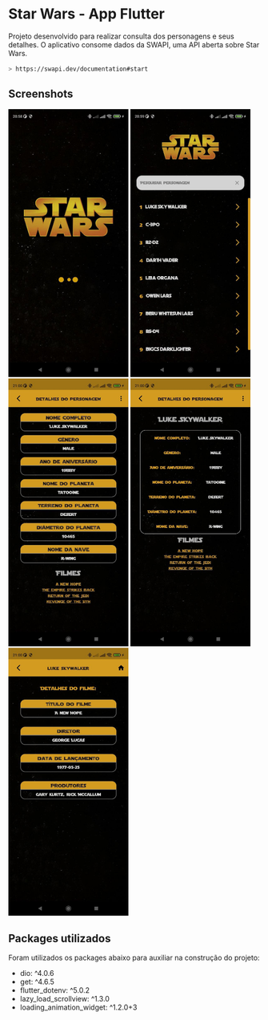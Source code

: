 # Star Wars - App Flutter

Projeto desenvolvido para realizar consulta dos personagens e seus detalhes.
O aplicativo consome dados da SWAPI, uma API aberta sobre Star Wars.

```sh
> https://swapi.dev/documentation#start
```

## Screenshots

<p float="left">
  <img src="assets/screenshots/splash.jpg" href="#" alt="Splash Page" width="240">
    <img src="assets/screenshots/home.jpg" href="#" alt="Home Page" width="240">
    <img src="assets/screenshots/character_details.jpg" href="#" alt="My Stickers Page" width="240">
    <img src="assets/screenshots/character_details_table.jpg" href="#" alt="Login Page" width="240">
    <img src="assets/screenshots/film_details.jpg" href="#" alt="Register Page" width="240">
</p>

## Packages utilizados

Foram utilizados os packages abaixo para auxiliar na construção do projeto:

- dio: ^4.0.6
- get: ^4.6.5
- flutter_dotenv: ^5.0.2
- lazy_load_scrollview: ^1.3.0
- loading_animation_widget: ^1.2.0+3
